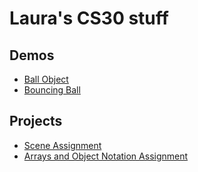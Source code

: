 # Laura's CS30 stuff

## Demos
- [Ball Object](03-ballObject)
- [Bouncing Ball](01-ball)

## Projects

- [Scene Assignment](02-scene)
- [Arrays and Object Notation Assignment](04-array)